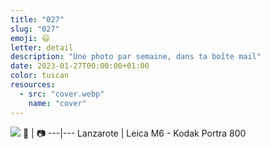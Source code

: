 ```yaml
---
title: "027"
slug: "027"
emoji: 😃
letter: detail
description: "Une photo par semaine, dans ta boîte mail"
date: 2023-01-27T00:00:00+01:00
color: tuscan
resources:
  - src: "cover.webp"
    name: "cover"
---
```

![](cover)
📍 | 📷
---|---
Lanzarote | Leica M6 - Kodak Portra 800
